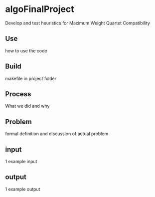 algoFinalProject
================
Develop and test heuristics for Maximum Weight Quartet Compatibility

Use
---
how to use the code

Build
-----
makefile in project folder

Process
-------
What we did and why


Problem
-------
formal definition and discussion of actual problem

input
-----
1 example input

output
------
1 example output

